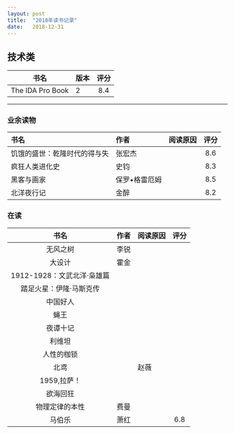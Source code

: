 ```yaml
---
layout: post
title:  "2018年读书记录"
date:   2018-12-31
---
```



## 技术类

|书名|版本|评分|
|:-:|:-|:-:|
|The IDA Pro Book|2|8.4|




---



### 业余读物

 
|书名|作者|阅读原因|评分| 
|:-|:-|:-|:-:|
|饥饿的盛世：乾隆时代的得与失|张宏杰||8.6|
|疯狂人类进化史|史钧||8.3|
|黑客与画家|保罗•格雷厄姆||8.5|
|北洋夜行记|金醉||8.2|





### 在读


|书名|作者|阅读原因|评分| 
|:-:|:-|:-|:-:|
|无风之树|李锐|||
|大设计|霍金||| 
|1912-1928：文武北洋·枭雄篇| 
|踏足火星：伊隆·马斯克传| 
|中国好人| 
|蝇王| 
|夜谭十记| 
|利维坦| 
|人性的枷锁| 
|北鸢||赵薇||
|1959,拉萨！||| 
|欲海回狂||| 
|物理定律的本性|费曼||| 
|马伯乐|萧红||6.8|

